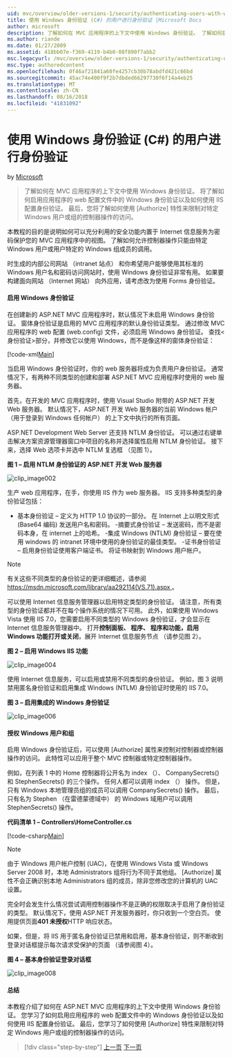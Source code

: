 ```yaml
---
uid: mvc/overview/older-versions-1/security/authenticating-users-with-windows-authentication-cs
title: 使用 Windows 身份验证 (C#) 的用户进行身份验证 |Microsoft Docs
author: microsoft
description: 了解如何在 MVC 应用程序的上下文中使用 Windows 身份验证。 了解如何启用 Windows 身份验证应用程序的 web 共同中...
ms.author: riande
ms.date: 01/27/2009
ms.assetid: 418bb07e-f369-4119-b4b0-08f890f7abb2
msc.legacyurl: /mvc/overview/older-versions-1/security/authenticating-users-with-windows-authentication-cs
msc.type: authoredcontent
ms.openlocfilehash: 0f46af21841a60fe4257cb30b78abdfd421c66bd
ms.sourcegitcommit: 45ac74e400f9f2b7dbded66297730f6f14a4eb25
ms.translationtype: MT
ms.contentlocale: zh-CN
ms.lasthandoff: 08/16/2018
ms.locfileid: "41831092"
---
```

<a name="authenticating-users-with-windows-authentication-c"></a>使用 Windows 身份验证 (C#) 的用户进行身份验证
====================
by [Microsoft](https://github.com/microsoft)

> 了解如何在 MVC 应用程序的上下文中使用 Windows 身份验证。 将了解如何启用应用程序的 web 配置文件中的 Windows 身份验证以及如何使用 IIS 配置身份验证。 最后，您将了解如何使用 [Authorize] 特性来限制对特定 Windows 用户或组的控制器操作的访问。


本教程的目的是说明如何可以充分利用的安全功能内置于 Internet 信息服务为密码保护您的 MVC 应用程序中的视图。 了解如何允许控制器操作只能由特定 Windows 用户或用户特定的 Windows 组成员的调用。

时生成的内部公司网站 （intranet 站点） 和你希望用户能够使用其标准的 Windows 用户名和密码访问网站时，使用 Windows 身份验证非常有用。 如果要构建面向网站 （Internet 网站） 向外应用，请考虑改为使用 Forms 身份验证。

#### <a name="enabling-windows-authentication"></a>启用 Windows 身份验证

在创建新的 ASP.NET MVC 应用程序时，默认情况下未启用 Windows 身份验证。 窗体身份验证是启用的 MVC 应用程序的默认身份验证类型。 通过修改 MVC 应用程序的 web 配置 (web.config) 文件，必须启用 Windows 身份验证。 查找&lt;身份验证&gt;部分，并修改它以使用 Windows，而不是像这样的窗体身份验证：

[!code-xml[Main](authenticating-users-with-windows-authentication-cs/samples/sample1.xml)]

当启用 Windows 身份验证时，你的 web 服务器将成为负责用户身份验证。 通常情况下，有两种不同类型的创建和部署 ASP.NET MVC 应用程序时使用的 web 服务器。

首先，在开发的 MVC 应用程序时，使用 Visual Studio 附带的 ASP.NET 开发 Web 服务器。 默认情况下，ASP.NET 开发 Web 服务器的当前 Windows 帐户 （用于登录到 Windows 任何帐户） 的上下文中执行的所有页面。

ASP.NET Development Web Server 还支持 NTLM 身份验证。 可以通过右键单击解决方案资源管理器窗口中项目的名称并选择属性启用 NTLM 身份验证。 接下来，选择 Web 选项卡并选中 NTLM 复选框 （见图 1）。

**图 1 – 启用 NTLM 身份验证的 ASP.NET 开发 Web 服务器**

![clip_image002](authenticating-users-with-windows-authentication-cs/_static/image1.jpg)

生产 web 应用程序，在手，你使用 IIS 作为 web 服务器。 IIS 支持多种类型的身份验证包括：

- 基本身份验证 – 定义为 HTTP 1.0 协议的一部分。 在 Internet 上以明文形式 (Base64 编码) 发送用户名和密码。 -摘要式身份验证 – 发送密码，而不是密码本身，在 internet 上的哈希。 -集成 Windows (NTLM) 身份验证 – 要在使用 windows 的 intranet 环境中使用的身份验证的最佳类型。 -证书身份验证 – 启用身份验证使用客户端证书。 将证书映射到 Windows 用户帐户。

> [!NOTE] 
> 
> 有关这些不同类型的身份验证的更详细概述，请参阅[ https://msdn.microsoft.com/library/aa292114(VS.71).aspx ](https://msdn.microsoft.com/library/aa292114(VS.71).aspx)。


可以使用 Internet 信息服务管理器以启用特定类型的身份验证。 请注意，所有类型的身份验证都并不在每个操作系统的情况下可用。 此外，如果使用 Windows Vista 使用 IIS 7.0，您需要启用不同类型的 Windows 身份验证，才会显示在 Internet 信息服务管理器中。 打开**控制面板、 程序、 程序和功能，启用 Windows 功能打开或关闭**，展开 Internet 信息服务节点 （请参见图 2）。

**图 2 – 启用 Windows IIS 功能**

![clip_image004](authenticating-users-with-windows-authentication-cs/_static/image2.jpg)

使用 Internet 信息服务，可以启用或禁用不同类型的身份验证。 例如，图 3 说明禁用匿名身份验证和启用集成 Windows (NTLM) 身份验证时使用的 IIS 7.0。

**图 3 – 启用集成的 Windows 身份验证**

![clip_image006](authenticating-users-with-windows-authentication-cs/_static/image3.jpg)

#### <a name="authorizing-windows-users-and-groups"></a>授权 Windows 用户和组

启用 Windows 身份验证后，可以使用 [Authorize] 属性来控制对控制器或控制器操作的访问。 此特性可以应用于整个 MVC 控制器或特定控制器操作。

例如，在列表 1 中的 Home 控制器将公开名为 index （）、 CompanySecrets() 和 StephenSecrets() 的三个操作。 任何人都可以调用 index （） 操作。 但是，只有 Windows 本地管理员组的成员可以调用 CompanySecrets() 操作。 最后，只有名为 Stephen （在雷德蒙德域中） 的 Windows 域用户可以调用 StephenSecrets() 操作。

**代码清单 1 – Controllers\HomeController.cs**

[!code-csharp[Main](authenticating-users-with-windows-authentication-cs/samples/sample2.cs)]

> [!NOTE] 
> 
> 由于 Windows 用户帐户控制 (UAC)，在使用 Windows Vista 或 Windows Server 2008 时，本地 Administrators 组将行为不同于其他组。 [Authorize] 属性不会正确识别本地 Administrators 组的成员，除非您修改您的计算机的 UAC 设置。


完全时会发生什么情况尝试调用控制器操作不是正确的权限取决于启用了身份验证的类型。 默认情况下，使用 ASP.NET 开发服务器时，你只收到一个空白页。 使用提供页面**401 未授权**HTTP 响应状态。

如果，但是，将 IIS 用于匿名身份验证已禁用和启用，基本身份验证，则不断收到登录对话框提示每次请求受保护的页面 （请参阅图 4）。

**图 4 – 基本身份验证登录对话框**

![clip_image008](authenticating-users-with-windows-authentication-cs/_static/image4.jpg)

#### <a name="summary"></a>总结

本教程介绍了如何在 ASP.NET MVC 应用程序的上下文中使用 Windows 身份验证。 您学习了如何启用应用程序的 web 配置文件中的 Windows 身份验证以及如何使用 IIS 配置身份验证。 最后，您学习了如何使用 [Authorize] 特性来限制对特定 Windows 用户或组的控制器操作的访问。

> [!div class="step-by-step"]
> [上一页](authenticating-users-with-forms-authentication-cs.md)
> [下一页](preventing-javascript-injection-attacks-cs.md)
